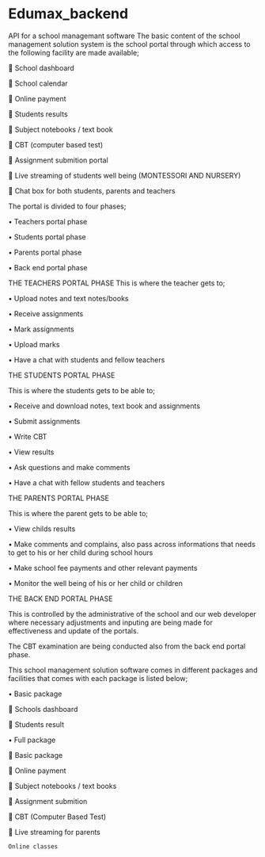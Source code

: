 # Edumax_backend
API for a school managemant software
The basic content of the school management solution system is the school portal through which access to the following facility are made available;

	School dashboard

	School calendar

	Online payment

	Students results 

	Subject notebooks / text book 

	CBT (computer based test)

	Assignment submition portal

	Live streaming of students well being (MONTESSORI AND NURSERY)

	Chat box for both students, parents and teachers

The portal is divided to four phases;

•	Teachers portal phase

•	Students portal phase

•	Parents portal phase

•	Back end portal phase

THE TEACHERS PORTAL PHASE
This is where the teacher gets to;

•	Upload notes and text notes/books

•	Receive assignments

•	Mark assignments

•	Upload marks

•	Have a chat with students and fellow teachers

THE STUDENTS PORTAL PHASE 

This is where the students gets to be able to;

•	Receive and download notes, text book and assignments

•	Submit assignments

•	Write CBT

•	View results

•	Ask questions and make comments

•	Have a chat with fellow students and teachers

THE PARENTS PORTAL PHASE

This is where the parent gets to be able to;

•	View childs results

•	Make comments and complains, also pass across informations that needs to get to his or her child during school hours

•	Make school fee payments and other relevant payments

•	Monitor the well being of his or her child or children

THE BACK END PORTAL PHASE

This is controlled by the administrative of the school and our web developer  where necessary adjustments and inputing are being made 
for effectiveness and update of the portals.

The CBT examination are being conducted also from the back end portal phase.

This school management solution software comes in different packages and facilities that comes with each package is listed below;

•	Basic package

	Schools dashboard

	Students result

•	Full package 

	Basic package

	Online payment

	Subject notebooks / text books

	Assignment submition 

	CBT (Computer Based Test)

	Live streaming for parents

	Online classes
